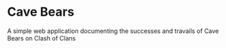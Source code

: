 # Cave Bears
A simple web application documenting the successes and travails of Cave Bears on Clash of Clans
